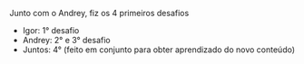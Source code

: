 Junto com o Andrey, fiz os 4 primeiros desafios

- Igor: 1° desafio
- Andrey: 2° e 3° desafio
- Juntos: 4° (feito em conjunto para obter aprendizado do novo conteúdo)

